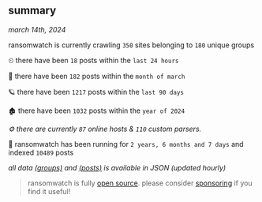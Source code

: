 
## summary
_march 14th, 2024_

ransomwatch is currently crawling `350` sites belonging to `180` unique groups

⏲ there have been `18` posts within the `last 24 hours`

🦈 there have been `182` posts within the `month of march`

🪐 there have been `1217` posts within the `last 90 days`

🏚 there have been `1032` posts within the `year of 2024`

_⚙️ there are currently `87` online hosts & `110` custom parsers._

🦕 ransomwatch has been running for `2 years, 6 months and 7 days` and indexed `10489` posts

_all data  [(groups)](http://ransomwhat.telemetry.ltd/groups) and [(posts)](http://ransomwhat.telemetry.ltd/posts) is available in JSON (updated hourly)_

> ransomwatch is fully [open source](https://github.com/joshhighet/ransomwatch#ransomwatch--). please consider [sponsoring](https://github.com/sponsors/joshhighet) if you find it useful!
